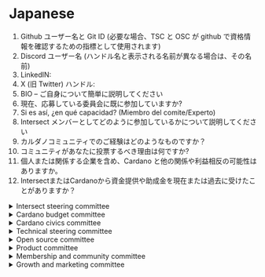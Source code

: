 # Japanese

1. Github ユーザー名と Git ID (必要な場合、TSC と OSC が github で資格情報を確認するための指標として使用されます)
2. Discord ユーザー名 (ハンドル名と表示される名前が異なる場合は、その名前)
3. LinkedIN:
4. X (旧 Twitter) ハンドル:
5. BIO – ご自身について簡単に説明してください
6. 現在、応募している委員会に既に参加していますか?
7. Si es así, ¿en qué capacidad? (Miembro del comite/Experto)
8. Intersect メンバーとしてどのように参加しているかについて説明してください
9. カルダノコミュニティでのご経験はどのようなものですか？
10. コミュニティがあなたに投票するべき理由は何ですか?
11. 個人または関係する企業を含め、Cardano と他の関係や利益相反の可能性はありますか。
12. IntersectまたはCardanoから資金提供や助成金を現在または過去に受けたことがありますか？

<details>

<summary>Intersect steering committee </summary>

1. Intersect の意思決定プロセスにコミュニティのフィードバックを取り入れる現在のプロセスをどのように改善しますか?
2. Intersect 運営委員会にとって最も価値があると思われる特定のスキルや経験は何ですか? また、その目標達成に貢献するためにそれらをどのように活用しますか?
3. 選出されたメンバーとして、あなたは Intersect 運営委員会内で Cardano コミュニティを代表することになります。委員会とコミュニティの間で一貫性のある効果的なコミュニケーションをどのように確保しますか? また、コミュニティのフィードバックを収集して委員会の意思決定に取り入れるにはどうすればよいでしょうか?

</details>

<details>

<summary>Cardano budget committee</summary>

1. 予算と実績を監視し、必要な調整を行った方法など、財務原則と予算管理に関する理解を示す過去の経験について説明してください。
2. これまで、予算の優先順位を組織のより広範な目標とどのように整合させてきましたか。また、財務記録と予測の正確性と透明性を確保するためにどのような手法を使用しましたか。
3. コスト削減の機会を特定し、財務リスクを管理し、説明責任を維持するために、財務チームや部門長などのさまざまな関係者と協力するためのアプローチは何ですか。

</details>

<details>

<summary>Cardano civics committee</summary>

1. Cardanoのガバナンスモデルを改善するためのビジョンと、最初に注力すべき点を簡潔に教えてください。
2. Cardanoのガバナンス変革にどのように貢献し、それがCivics Committeeに適している理由を簡潔に教えてください。
3. Cardanoコミュニティ全体にガバナンスプロセスを啓発し、関与を促進するためにどのような戦略を実行しますか？

</details>

<details>

<summary>Technical steering committee</summary>

1. Core Cardando Blockchain Technology の開発と実装の経験について説明してください。 (または、該当する場合は他のブロックチェーン)
2. 複雑なブロックチェーン提案の作成または評価の経験について説明してください。(例: 研究論文、プロジェクト概要、入札の募集、入札の評価)
3. TSC の他の責任に関連するその他の関連する経験について説明してください。(例: 入札、品質保証、プログラム管理、テクニカル コミュニケーション)

</details>

<details>

<summary>Open source committee</summary>

1. オープン ソース プロジェクトに参加した経験について教えてもらえますか？
2. オープン コミュニティに参加した経験について教えてもらえますか？
3. プロジェクトに関連する予算/契約管理の経験について教えてもらえますか？

</details>

<details>

<summary>Product committee</summary>

1. 製品の定義と発売に成功した実例を教えてください。
2. Cardano にとって、製品と市場の適合性はどのようなもので、顧客獲得、維持、全体的な市場ポジショニングをどのように改善できるでしょうか。
3. Cardano のプロジェクトや機能にどのような優先順位を付ければ、影響を最大化できますか。

</details>

<details>

<summary>Membership and community committee</summary>

1. ¿委員会の活動に貢献するために利用できるリソースについて教えてください。例: 1 週間に何時間費やせますか? 委員会の指定されたコミュニケーション チャネルにどのくらいの頻度で参加できますか?
2. MCC の主な取り組みの中で、あなたが最も楽しみにしているもの、または最も貢献したいものは何ですか?
3. MCC 内でのあなたの仕事と MCC 全体の仕事に関して、透明性と説明責任についての考えを共有していただけますか? - MCC 内で行っていることをコミュニティにどのように伝えていますか?また、MCC 内での議論を可能な限り公開するつもりですか?

</details>

<details>

<summary>Growth and marketing committee</summary>

1. Web3 と Web2 の両方でのマーケティング経験について、それぞれで働いた年数を含めて説明してください。過去に展開または戦略を立てたマーケティング成長キャンペーンの例を挙げてください。可能であれば、仕事へのリンクも含めてください。
2. Cardano が現在成長のための努力の中で直面している主な課題は何だと思いますか。また、マーケティング委員会のメンバーとして、その課題にどのように対処することを提案しますか。
3. テクノロジー マーケティング関連のコンテキストで主導または貢献した成功したマーケティング キャンペーン/活動について説明してください。どのような戦略を実装しましたか。また、測定可能な成果は何でしたか。

</details>
